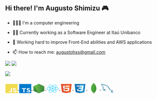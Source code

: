 ## Hi there! I'm Augusto Shimizu 🎮

- 👨🏼‍💻 I'm a computer engineering
- 🤵🏽 Currently working as a Software Engineer at Itaú Unibanco
- 🌱 Working hard to improve Front-End abilities and AWS applications  

- 📫 How to reach me: <augustohss@gmail.com>

 <a href = "mailto:augustohss@gmail.com"><img src="https://img.shields.io/badge/Gmail-white?style=for-the-badge&logo=gmail&logoColor=red" target="_blank"></a>
  <a href="https://www.linkedin.com/in/augustoshz/" target="_blank"><img src="https://img.shields.io/badge/LinkedIn-0077B5?style=for-the-badge&logo=linkedin&logoColor=white" target="_blank"></a>
  
 <div>
  <a href="https://github.com/AugustoShz">
  <img height="180em" src="https://github-readme-stats.vercel.app/api/top-langs/?username=AugustoShz&layout=compact&langs_count=6&theme=midnight-purple"/>
 </div>

 <div style="display: inline_block"><br>
  <img align="center" alt="Johen-JavaScript" height="30" width="40" src="https://raw.githubusercontent.com/devicons/devicon/master/icons/javascript/javascript-plain.svg">
  <img align="center" alt="Johen-Type" height="30" width="40" src="https://raw.githubusercontent.com/devicons/devicon/master/icons/typescript/typescript-plain.svg">
  <img align="center" alt="JoHen-C" height="30" width="40" src="https://raw.githubusercontent.com/devicons/devicon/master/icons/nodejs/nodejs-original.svg">
  <img align="center" alt="Johen-React" height="30" width="40" src="https://raw.githubusercontent.com/devicons/devicon/master/icons/react/react-original.svg">
  <img align="center" alt="Johen-HTML" height="30" width="40" src="https://raw.githubusercontent.com/devicons/devicon/master/icons/html5/html5-original.svg">
  <img align="center" alt="Johen-CSS" height="30" width="40" src="https://raw.githubusercontent.com/devicons/devicon/master/icons/css3/css3-original.svg">
  <img align="center" alt="JoHen-Java" height="40" width="40" src="https://raw.githubusercontent.com/devicons/devicon/master/icons/mongodb/mongodb-original.svg">
  <img align="center" alt="JoHen-C" height="30" width="40" src="https://raw.githubusercontent.com/devicons/devicon/master/icons/mysql/mysql-original.svg">
 </div>
